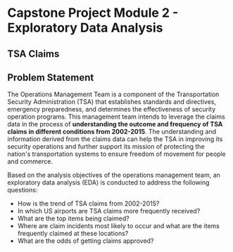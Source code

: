 # Capstone Project Module 2 - Exploratory Data Analysis
## TSA Claims

## Problem Statement
The Operations Management Team is a component of the Transportation Security Administration (TSA) that establishes standards and directives, emergency preparedness, and determines the effectiveness of security operation programs. This management team intends to leverage the claims data in the process of **understanding the outcome and frequency of TSA claims in different conditions from 2002-2015**. The understanding and information derived from the claims data can help the TSA in improving its security operations and further support its mission of protecting the nation's transportation systems to ensure freedom of movement for people and commerce.

Based on the analysis objectives of the operations management team, an exploratory data analysis (EDA) is conducted to address the following questions:
* How is the trend of TSA claims from 2002-2015? 
* In which US airports are TSA claims more frequently received?
* What are the top items being claimed? 
* Where are claim incidents most likely to occur and what are the items frequently claimed at these locations? 
* What are the odds of getting claims approved?
